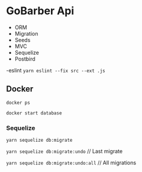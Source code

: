 # GoBarber Api

- ORM
- Migration
- Seeds
- MVC
- Sequelize
- Postbird

-eslint
`yarn eslint --fix src --ext .js`

## Docker

`docker ps`

`docker start database`

### Sequelize

`yarn sequelize db:migrate`

`yarn sequelize db:migrate:undo` // Last migrate

`yarn sequelize db:migrate:undo:all` // All migrations
